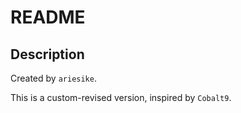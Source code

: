 # README

## Description

Created by `ariesike`.

This is a custom-revised version, inspired by `Cobalt9`.
